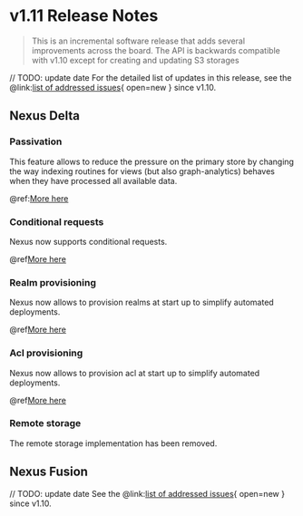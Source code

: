 # v1.11 Release Notes

> This is an incremental software release that adds several improvements across the board.
> The API is backwards compatible with v1.10 except for creating and updating S3 storages
>

// TODO: update date
For the detailed list of updates in this release, see the @link:[list of addressed issues](https://github.com/BlueBrain/nexus/issues?&q=is%3Aissue+is%3Aclosed+created%3A2024-09-17..2024-12-31+){ open=new } since v1.10.

## Nexus Delta

### Passivation

This feature allows to reduce the pressure on the primary store by changing the way indexing routines for views (but also graph-analytics) 
behaves when they have processed all available data.

@ref:[More here](../delta/api/views/index.md#passivation)

### Conditional requests

Nexus now supports conditional requests.

@ref[More here](../delta/api/conditional-requests.md)

### Realm provisioning

Nexus now allows to provision realms at start up to simplify automated deployments.

@ref[More here](../running-nexus/configuration/index.md#realm-provisioning)

### Acl provisioning

Nexus now allows to provision acl at start up to simplify automated deployments.

@ref[More here](../running-nexus/configuration/index.md#acl-provisioning)

### Remote storage

The remote storage implementation has been removed.

## Nexus Fusion

// TODO: update date
See the @link:[list of addressed issues](https://github.com/BlueBrain/nexus/issues?q=is%3Aissue+is%3Aclosed+created%3A2024-09-17..2024-12-31+label%3Afusion+){
open=new } since v1.10.

